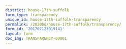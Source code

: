 ```yaml
---
district: house-17th-suffolk
form_type: transparency
unique_id: house-17th-suffolk-transparency
permalink: /2020bq/house-17th-suffolk/transparency/
form_id: '201707123019141'
layout: form
doc_img: TRANSPARENCY-00001
---
```

